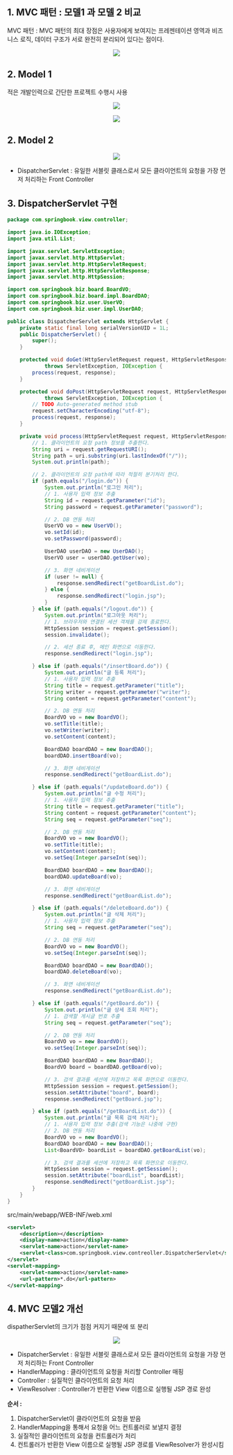 ## 1. MVC 패턴 : 모델1 과 모델 2 비교

MVC 패턴 : MVC 패턴의 최대 장점은 사용자에게 보여지는 프레젠테이션 영역과 비즈니스 로직, 데이터 구조가 서로 완전히 분리되어 있다는 점이다.

<p align="center">
    <img src="./resource/mvc.PNG">
</p>

## 2. Model 1

적은 개발인력으로 간단한 프로젝트 수행시 사용

<p align="center">
    <img src="./resource/model1.PNG">
</p>
<p align="center">
    <img src="./resource/mdoel1_2.PNG">
</p>

## 2. Model 2

<p align="center">
    <img src="./resource/model2.PNG">
</p>

- DispatcherServlet : 유일한 서블릿 클래스로서 모든 클라이언트의 요청을 가장 먼저 처리하는 Front Controller

## 3. DispatcherServlet 구현

```java
package com.springbook.view.controller;

import java.io.IOException;
import java.util.List;

import javax.servlet.ServletException;
import javax.servlet.http.HttpServlet;
import javax.servlet.http.HttpServletRequest;
import javax.servlet.http.HttpServletResponse;
import javax.servlet.http.HttpSession;

import com.springbook.biz.board.BoardVO;
import com.springbook.biz.board.impl.BoardDAO;
import com.springbook.biz.user.UserVO;
import com.springbook.biz.user.impl.UserDAO;

public class DispatcherServlet extends HttpServlet {
	private static final long serialVersionUID = 1L;
	public DispatcherServlet() {
		super();
	}

	protected void doGet(HttpServletRequest request, HttpServletResponse response)
			throws ServletException, IOException {
		process(request, response);
	}

	protected void doPost(HttpServletRequest request, HttpServletResponse response)
			throws ServletException, IOException {
		// TODO Auto-generated method stub
		request.setCharacterEncoding("utf-8");
		process(request, response);
	}

	private void process(HttpServletRequest request, HttpServletResponse response) throws IOException {
		// 1. 클라이언트의 요청 path 정보를 추출한다.
		String uri = request.getRequestURI();
		String path = uri.substring(uri.lastIndexOf("/"));
		System.out.println(path);

		// 2. 클라이언트의 요청 path에 따라 적절히 분기처리 한다.
		if (path.equals("/login.do")) {
			System.out.println("로그인 처리");
			// 1. 사용자 입력 정보 추출
			String id = request.getParameter("id");
			String password = request.getParameter("password");

			// 2. DB 연동 처리
			UserVO vo = new UserVO();
			vo.setId(id);
			vo.setPassword(password);

			UserDAO userDAO = new UserDAO();
			UserVO user = userDAO.getUser(vo);

			// 3. 화면 네비게이션
			if (user != null) {
				response.sendRedirect("getBoardList.do");
			} else {
				response.sendRedirect("login.jsp");
			}
		} else if (path.equals("/logout.do")) {
			System.out.println("로그아웃 처리");
			// 1. 브라우저와 연결된 세션 객체를 강제 종료한다.
			HttpSession session = request.getSession();
			session.invalidate();

			// 2. 세션 종료 후, 메인 화면으로 이동한다.
			response.sendRedirect("login.jsp");

		} else if (path.equals("/insertBoard.do")) {
			System.out.println("글 등록 처리");
			// 1. 사용자 입력 정보 추출
			String title = request.getParameter("title");
			String writer = request.getParameter("writer");
			String content = request.getParameter("content");

			// 2. DB 연동 처리
			BoardVO vo = new BoardVO();
			vo.setTitle(title);
			vo.setWriter(writer);
			vo.setContent(content);

			BoardDAO boardDAO = new BoardDAO();
			boardDAO.insertBoard(vo);

			// 3. 화면 네비게이션
			response.sendRedirect("getBoardList.do");

		} else if (path.equals("/updateBoard.do")) {
			System.out.println("글 수정 처리");
			// 1. 사용자 입력 정보 추출
			String title = request.getParameter("title");
			String content = request.getParameter("content");
			String seq = request.getParameter("seq");

			// 2. DB 연동 처리
			BoardVO vo = new BoardVO();
			vo.setTitle(title);
			vo.setContent(content);
			vo.setSeq(Integer.parseInt(seq));

			BoardDAO boardDAO = new BoardDAO();
			boardDAO.updateBoard(vo);

			// 3. 화면 네비게이션
			response.sendRedirect("getBoardList.do");

		} else if (path.equals("/deleteBoard.do")) {
			System.out.println("글 삭제 처리");
			// 1. 사용자 입력 정보 추출
			String seq = request.getParameter("seq");

			// 2. DB 연동 처리
			BoardVO vo = new BoardVO();
			vo.setSeq(Integer.parseInt(seq));

			BoardDAO boardDAO = new BoardDAO();
			boardDAO.deleteBoard(vo);

			// 3. 화면 네비게이션
			response.sendRedirect("getBoardList.do");

		} else if (path.equals("/getBoard.do")) {
			System.out.println("글 상세 조회 처리");
			// 1. 검색할 게시글 번호 추출
			String seq = request.getParameter("seq");

			// 2. DB 연동 처리
			BoardVO vo = new BoardVO();
			vo.setSeq(Integer.parseInt(seq));

			BoardDAO boardDAO = new BoardDAO();
			BoardVO board = boardDAO.getBoard(vo);

			// 3. 검색 결과를 세션에 저장하고 목록 화면으로 이동한다.
			HttpSession session = request.getSession();
			session.setAttribute("board", board);
			response.sendRedirect("getBoard.jsp");

		} else if (path.equals("/getBoardList.do")) {
			System.out.println("글 목록 검색 처리");
			// 1. 사용자 입력 정보 추출(검색 기능은 나중에 구현)
			// 2. DB 연동 처리
			BoardVO vo = new BoardVO();
			BoardDAO boardDAO = new BoardDAO();
			List<BoardVO> boardList = boardDAO.getBoardList(vo);

			// 3. 검색 결과를 세션에 저장하고 목록 화면으로 이동한다.
			HttpSession session = request.getSession();
			session.setAttribute("boardList", boardList);
			response.sendRedirect("getBoardList.jsp");
		}
	}
}

```

src/main/webapp/WEB-INF/web.xml

```xml
<servlet>
    <description></description>
    <display-name>action</display-name>
    <servlet-name>action</servlet-name>
    <servlet-class>com.springbook.view.contreoller.DispatcherServlet</servlet-class>
</servlet>
<servlet-mapping>
    <servlet-name>action</servlet-name>
    <url-pattern>*.do</url-pattern>
</servlet-mapping>
```

## 4. MVC 모델2 개선

dispatherServlet의 크기가 점점 커지기 때문에 또 분리

<p align="center">
    <img src="./resource/model2_1.PNG">
</p>

- DispatcherServlet : 유일한 서블릿 클래스로서 모든 클라이언트의 요청을 가장 먼저 처리하는 Front Controller
- HandlerMapping : 클라이언트의 요청을 처리할 Controller 매핑
- Controller : 실질적인 클라이언트의 요청 처리
- ViewResolver : Controller가 반환한 View 이름으로 실행될 JSP 경로 완성

**순서 :**

1. DispatcherServlet이 클라이언트의 요청을 받음
2. HandlerMapping을 통해서 요청을 어느 컨트롤러로 보낼지 결정
3. 실질적인 클라이언트의 요청을 컨트롤러가 처리
4. 컨트롤러가 반환한 View 이름으로 실행될 JSP 경로를 ViewResolver가 완성시킴
